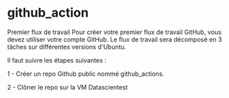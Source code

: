 # github_action
Premier flux de travail
Pour créer votre premier flux de travail GitHub, vous devez utiliser votre compte GitHub. Le flux de travail sera décomposé en 3 tâches sur différentes versions d'Ubuntu.

Il faut suivre les étapes suivantes :

1 - Créer un repo Github public nommé github_actions.

2 - Clôner le repo sur la VM Datascientest
